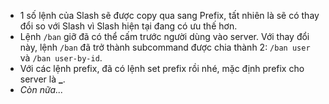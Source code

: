 - 1 số lệnh của Slash sẽ được copy qua sang Prefix, tất nhiên là sẽ có thay đổi so với Slash vì Slash hiện tại đang có ưu thế hơn.
- Lệnh `/ban` giỡ đã có thể cấm trước người dùng vào server. Với thay đổi này, lệnh `/ban` đã trở thành subcommand được chia thành 2: `/ban user` và `/ban user-by-id`.
- Với các lệnh prefix, đã có lệnh set prefix rồi nhé, mặc định prefix cho server là **_**.
- *Còn nữa...*
